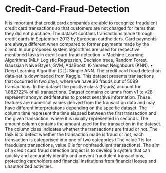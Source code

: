 # Credit-Card-Fraud-Detection

It is important that credit card companies are able to recognize fraudulent credit card transactions so that customers are not charged for items that they did not purchase. The dataset contains transactions made through credit cards in September 2013 by European cardholders. Card payments are always different when compared to former payments made by the client. In our proposed system algorithms are used for respective mentioned tasks in credit card fraud detection. • Machine Learning Algorithms (ML): Logistic Regression, Decision trees, Random Forest, Gaussian Naïve Bayes, SVM, AdaBoost, K-Nearest Neighbours (KNN). • Deep Learning Algorithm (DL): Simple ANN. The credit card fraud detection data-set is downloaded from Kaggle. This dataset presents transactions that occurred in two days, where we have 96 frauds out of 5099 transactions. In the dataset the positive class (frauds) account for 1.882722% of all transactions. Dataset contains columns from v1 to v28 represent anonymized features to protect sensitive information. These features are numerical values derived from the transaction data and may have different interpretations depending on the specific dataset. The column time represent the time elapsed between the first transaction and the given transaction, where it is usually represented in seconds. The amount column contains the amount used for the transaction in the dataset. The column class indicates whether the transactions are fraud or not. The task is to detect whether the transaction made is fraud or not, each transaction is categorised into one of two categories (The value 1 is for fraudulent transactions, value 0 is for nonfraudulent transactions). The aim of a credit card fraud detection project is to develop a system that can quickly and accurately identify and prevent fraudulent transactions, protecting cardholders and financial institutions from financial losses and unauthorized activities.
